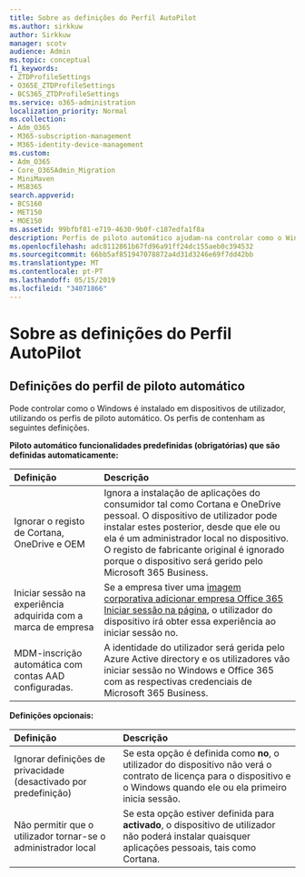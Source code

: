 ```yaml
---
title: Sobre as definições do Perfil AutoPilot
ms.author: sirkkuw
author: Sirkkuw
manager: scotv
audience: Admin
ms.topic: conceptual
f1_keywords:
- ZTDProfileSettings
- O365E_ZTDProfileSettings
- BCS365_ZTDProfileSettings
ms.service: o365-administration
localization_priority: Normal
ms.collection:
- Adm_O365
- M365-subscription-management
- M365-identity-device-management
ms.custom:
- Adm_O365
- Core_O365Admin_Migration
- MiniMaven
- MSB365
search.appverid:
- BCS160
- MET150
- MOE150
ms.assetid: 99bfbf81-e719-4630-9b0f-c187edfa1f8a
description: Perfis de piloto automático ajudam-na controlar como o Windows é instalado em dispositivos de utilizador. Os perfis contêm predefinido e definições opcionais como ignorar a instalação de Cortana.
ms.openlocfilehash: adc8112861b67fd96a91ff24dc155aeb0c394532
ms.sourcegitcommit: 66bb5af851947078872a4d31d3246e69f7dd42bb
ms.translationtype: MT
ms.contentlocale: pt-PT
ms.lasthandoff: 05/15/2019
ms.locfileid: "34071866"
---
```

# <a name="about-autopilot-profile-settings"></a>Sobre as definições do Perfil AutoPilot

## <a name="autopilot-profile-settings"></a>Definições do perfil de piloto automático

Pode controlar como o Windows é instalado em dispositivos de utilizador, utilizando os perfis de piloto automático. Os perfis de contenham as seguintes definições.
  
 **Piloto automático funcionalidades predefinidas (obrigatórias) que são definidas automaticamente:**
  
|**Definição**|**Descrição**|
|:-----|:-----|
|Ignorar o registo de Cortana, OneDrive e OEM  <br/> |Ignora a instalação de aplicações do consumidor tal como Cortana e OneDrive pessoal. O dispositivo de utilizador pode instalar estes posterior, desde que ele ou ela é um administrador local no dispositivo. O registo de fabricante original é ignorado porque o dispositivo será gerido pelo Microsoft 365 Business.  <br/> |
|Iniciar sessão na experiência adquirida com a marca de empresa  <br/> |Se a empresa tiver uma [imagem corporativa adicionar empresa Office 365 Iniciar sessão na página](https://support.office.com/article/a1229cdb-ce19-4da5-90c7-2b9b146aef0a), o utilizador do dispositivo irá obter essa experiência ao iniciar sessão no.  <br/> |
|MDM-inscrição automática com contas AAD configuradas.  <br/> |A identidade do utilizador será gerida pelo Azure Active directory e os utilizadores vão iniciar sessão no Windows e Office 365 com as respectivas credenciais de Microsoft 365 Business.  <br/> |
   
 **Definições opcionais:**
  
|**Definição**|**Descrição**|
|:-----|:-----|
|Ignorar definições de privacidade (desactivado por predefinição)  <br/> |Se esta opção é definida como **no**, o utilizador do dispositivo não verá o contrato de licença para o dispositivo e o Windows quando ele ou ela primeiro inicia sessão.  <br/> |
|Não permitir que o utilizador tornar-se o administrador local  <br/> |Se esta opção estiver definida para **activado**, o dispositivo de utilizador não poderá instalar quaisquer aplicações pessoais, tais como Cortana.  <br/> |
   
